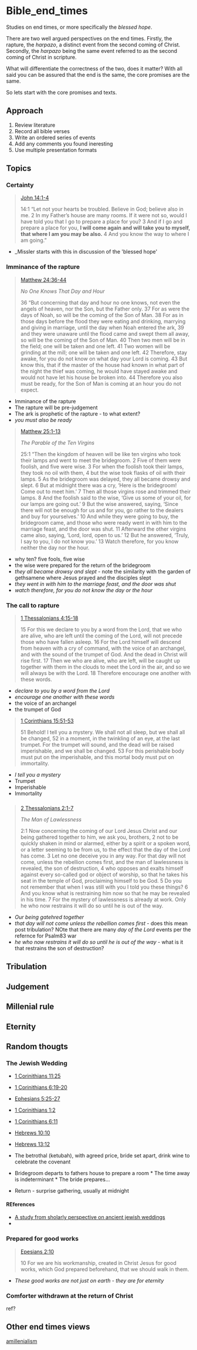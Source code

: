 # Bible_end_times

Studies on end times, or more specifically the _blessed hope_.

There are two well argued perspectives on the end times. Firstly, the rapture, the _harpazo_, a distinct event from the second coming of Christ.  Secondly, the _harpazo_  being the same event referred to as the second coming of Christ in scripture.

What will differentiate the correctness of the two, does it matter? With all said you can be assured that the end is the same, the core promises are the same. 

So lets start with the core promises and texts.


## Approach

1. Review literature
1. Record all bible verses
1. Write an ordered series of events
1. Add any comments you found ineresting
1. Use multiple presentation formats

## Topics

### Certainty 

> [John 14:1-4](https://esv.literalword.com/?q=John+14%3A1-4)
>
> 14:1 “Let not your hearts be troubled. Believe in God; believe also in me. 2 In my Father’s house are many rooms. If it were not so, would I have told you that I go to prepare a place for you? 3 And if I go and prepare a place for you, **I will come again and will take you to myself, that where I am you may be also.** 4 And you know the way to where I am going.”
        
* _Missler starts with this in discussion of the 'blessed hope'

### Imminance of the rapture

> [Matthew 24:36-44](https://esv.literalword.com/?q=Matthew+24%3A36-44)
>    
> _No One Knows That Day and Hour_
>
> 36 “But concerning that day and hour no one knows, not even the angels of heaven, nor the Son, but the Father only. 37 For as were the days of Noah, so will be the coming of the Son of Man. 38 For as in those days before the flood they were eating and drinking, marrying and giving in marriage, until the day when Noah entered the ark, 39 and they were unaware until the flood came and swept them all away, so will be the coming of the Son of Man. 40 Then two men will be in the field; one will be taken and one left. 41 Two women will be grinding at the mill; one will be taken and one left. 42 Therefore, stay awake, for you do not know on what day your Lord is coming. 43 But know this, that if the master of the house had known in what part of the night the thief was coming, he would have stayed awake and would not have let his house be broken into. 44 Therefore you also must be ready, for the Son of Man is coming at an hour you do not expect.


* Imminance of the rapture
* The rapture will be pre-judgement
* The ark is prophetic of the rapture - to what extent?
*  _you must also be ready_

> [Matthew 25:1-13](https://esv.literalword.com/?q=Matthew+25%3A1-13)
> 
> _The Parable of the Ten Virgins_
>
> 25:1 “Then the kingdom of heaven will be like ten virgins who took their lamps and went to meet the bridegroom. 2 Five of them were foolish, and five were wise. 3 For when the foolish took their lamps, they took no oil with them, 4 but the wise took flasks of oil with their lamps. 5 As the bridegroom was delayed, they all became drowsy and slept. 6 But at midnight there was a cry, ‘Here is the bridegroom! Come out to meet him.’ 7 Then all those virgins rose and trimmed their lamps. 8 And the foolish said to the wise, ‘Give us some of your oil, for our lamps are going out.’ 9 But the wise answered, saying, ‘Since there will not be enough for us and for you, go rather to the dealers and buy for yourselves.’ 10 And while they were going to buy, the bridegroom came, and those who were ready went in with him to the marriage feast, and the door was shut. 11 Afterward the other virgins came also, saying, ‘Lord, lord, open to us.’ 12 But he answered, ‘Truly, I say to you, I do not know you.’ 13 Watch therefore, for you know neither the day nor the hour.

* why ten? five fools, five wise
* the wise were prepared for the return of the bridegroom
* _they all became drowsy and slept_ - note the similarity with the garden of gethsamene where Jesus prayed and the disciples slept
* _they went in with him to the marriage feast, and the door was shut_
* _watch therefore, for you do not know the day or the hour_

### The call to rapture

> [1 Thessalonians 4:15-18](https://esv.literalword.com/?q=1+Thessalonians+4%3A15-18)
>
> 15 For this we declare to you by a word from the Lord, that we who are alive, who are left until the coming of the Lord, will not precede those who have fallen asleep. 16 For the Lord himself will descend from heaven with a cry of command, with the voice of an archangel, and with the sound of the trumpet of God. And the dead in Christ will rise first. 17 Then we who are alive, who are left, will be caught up together with them in the clouds to meet the Lord in the air, and so we will always be with the Lord. 18 Therefore encourage one another with these words.

* _declare to you by a word from the Lord_
* _encourage one another with these words_
* the voice of an archangel
* the trumpet of God

> [1 Corinthians 15:51-53](https://esv.literalword.com/?q=1+Corinthians+15%3A51-53)
>
> 51 Behold! I tell you a mystery. We shall not all sleep, but we shall all be changed, 52 in a moment, in the twinkling of an eye, at the last trumpet. For the trumpet will sound, and the dead will be raised imperishable, and we shall be changed. 53 For this perishable body must put on the imperishable, and this mortal body must put on immortality.

* _I tell you a mystery_
* Trumpet
* Imperishable
* Immortality

### 

> [2 Thessalonians 2:1-7](https://esv.literalword.com/?q=2+Thessalonians+2%3A1-7)
> 
> _The Man of Lawlessness_
>
> 2:1 Now concerning the coming of our Lord Jesus Christ and our being gathered together to him, we ask you, brothers, 2 not to be quickly shaken in mind or alarmed, either by a spirit or a spoken word, or a letter seeming to be from us, to the effect that the day of the Lord has come. 3 Let no one deceive you in any way. For that day will not come, unless the rebellion comes first, and the man of lawlessness is revealed, the son of destruction, 4 who opposes and exalts himself against every so-called god or object of worship, so that he takes his seat in the temple of God, proclaiming himself to be God. 5 Do you not remember that when I was still with you I told you these things? 6 And you know what is restraining him now so that he may be revealed in his time. 7 For the mystery of lawlessness is already at work. Only he who now restrains it will do so until he is out of the way.


* _Our being gatehred together_
* _that day will not come unless the rebellion comes first_ - does this mean post tribulation? NOte that there are many _day of the Lord_ events per the refernce for Psalm83 war
* _he who now restrains it will do so until he is out of the way_ - what is it that restrains the son of destruction?


## Tribulation

## Judgement

## Millenial rule

## Eternity

## Random thougts

### The Jewish Wedding

* [1 Corinithians 11:25]()
* [1 Corinithians 6:19-20]()
* [Ephesians 5:25-27]()
* [1 Corinithians 1:2]()
* [1 Corinithians 6:11]()
* [Hebrews 10:10]()
* [Hebrews 13:12]()

* The betrothal (ketubah), with agreed price, bride set apart, drink wine to celebrate the covenant
* Bridegroom departs to fathers house to prepare a room
        * The time away is indeterminant
        * The bride prepares...
* Return - surprise gathering, usually at midnight

#### REferences
* [A study from sholarly perspective on ancient jewish weddings](https://hearingshofar.blogspot.com/2013/12/the-parable-of-bridegrooms-shofar.html)
* [](https://www.truevinelife.com/growthinchrist/return-of-jesus-christ-part-2-the-prophetic-pattern-of-the-ancient-jewish-wedding)

### Prepared for good works

> [Epesians 2:10](https://esv.literalword.com/?q=ephesians+2%3A10)
>
> 10 For we are his workmanship, created in Christ Jesus for good works, which God prepared beforehand, that we should walk in them.

* _These good works are not just on earth - they are for eternity_

### Comforter withdrawn at the return of Christ

ref?


## Other end times views

[amillenialism](https://en.wikipedia.org/wiki/Amillennialism)




